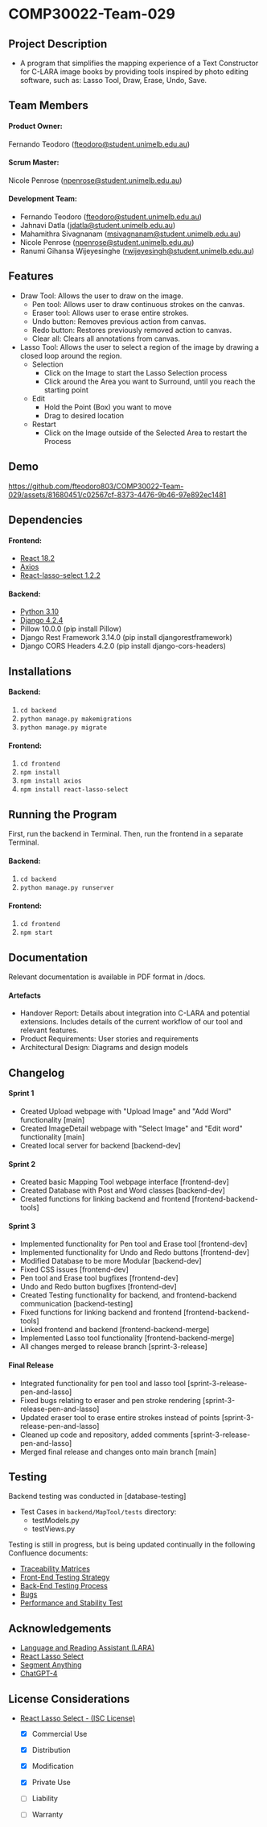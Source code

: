 # COMP30022-Team-029

## Project Description
- A program that simplifies the mapping experience of a Text Constructor for C-LARA image books by providing tools 
inspired by photo editing software, such as: Lasso Tool, Draw, Erase, Undo, Save.

## Team Members
#### Product Owner:
Fernando Teodoro (fteodoro@student.unimelb.edu.au)

#### Scrum Master:
Nicole Penrose (npenrose@student.unimelb.edu.au)

#### Development Team:
- Fernando Teodoro (fteodoro@student.unimelb.edu.au)
- Jahnavi Datla (jdatla@student.unimelb.edu.au)
- Mahamithra Sivagnanam (msivagnanam@student.unimelb.edu.au)
- Nicole Penrose (npenrose@student.unimelb.edu.au)
- Ranumi Gihansa Wijeyesinghe (rwijeyesingh@student.unimelb.edu.au)

## Features
- Draw Tool: Allows the user to draw on the image.
  - Pen tool: Allows user to draw continuous strokes on the canvas.
  - Eraser tool: Allows user to erase entire strokes. 
  - Undo button: Removes previous action from canvas.
  - Redo button: Restores previously removed action to canvas.
  - Clear all: Clears all annotations from canvas. 
- Lasso Tool: Allows the user to select a region of the image by drawing a closed loop around the region.
  - Selection
    - Click on the Image to start the Lasso Selection process
    - Click around the Area you want to Surround, until you reach the starting point
  - Edit
    - Hold the Point (Box) you want to move
    - Drag to desired location
  - Restart
    - Click on the Image outside of the Selected Area to restart the Process
   
## Demo
  https://github.com/fteodoro803/COMP30022-Team-029/assets/81680451/c02567cf-8373-4476-9b46-97e892ec1481


## Dependencies

#### Frontend:
- [React 18.2](https://react.dev/learn/installation)
- [Axios](https://www.npmjs.com/package/axios)
- [React-lasso-select 1.2.2](https://www.npmjs.com/package/react-lasso-select)
  
#### Backend: 
- [Python 3.10](https://www.python.org/downloads/)
- [Django 4.2.4](https://www.djangoproject.com/download/)
- Pillow 10.0.0 (pip install Pillow)
- Django Rest Framework 3.14.0 (pip install djangorestframework)
- Django CORS Headers 4.2.0 (pip install django-cors-headers)

## Installations

#### Backend: 
1. `cd backend`
2. `python manage.py makemigrations`
3. `python manage.py migrate`

#### Frontend:
1. `cd frontend`
2. `npm install`
3. `npm install axios`
4. `npm install react-lasso-select`

## Running the Program
First, run the backend in Terminal.
Then, run the frontend in a separate Terminal.

#### Backend: 
1. `cd backend`
2. `python manage.py runserver`

#### Frontend:
1. `cd frontend`
2. `npm start`

## Documentation
Relevant documentation is available in PDF format in /docs.

#### Artefacts
- Handover Report: Details about integration into C-LARA and potential extensions. Includes details of the current workflow of our tool and relevant features.
- Product Requirements: User stories and requirements
- Architectural Design: Diagrams and design models

## Changelog

#### Sprint 1
- Created Upload webpage with "Upload Image" and "Add Word" functionality [main]
- Created ImageDetail webpage with "Select Image" and "Edit word" functionality [main]
- Created local server for backend [backend-dev]

#### Sprint 2
- Created basic Mapping Tool webpage interface [frontend-dev]
- Created Database with Post and Word classes [backend-dev]
- Created functions for linking backend and frontend  [frontend-backend-tools]

#### Sprint 3
- Implemented functionality for Pen tool and Erase tool [frontend-dev]
- Implemented functionality for Undo and Redo buttons [frontend-dev]
- Modified Database to be more Modular [backend-dev]
- Fixed CSS issues [frontend-dev]
- Pen tool and Erase tool bugfixes [frontend-dev]
- Undo and Redo button bugfixes [frontend-dev]
- Created Testing functionality for backend, and frontend-backend communication [backend-testing]
- Fixed functions for linking backend and frontend  [frontend-backend-tools]
- Linked frontend and backend [frontend-backend-merge]
- Implemented Lasso tool functionality [frontend-backend-merge]
- All changes merged to release branch [sprint-3-release] 

#### Final Release
- Integrated functionality for pen tool and lasso tool [sprint-3-release-pen-and-lasso]
- Fixed bugs relating to eraser and pen stroke rendering [sprint-3-release-pen-and-lasso]
- Updated eraser tool to erase entire strokes instead of points [sprint-3-release-pen-and-lasso]
- Cleaned up code and repository, added comments [sprint-3-release-pen-and-lasso]
- Merged final release and changes onto main branch [main]

## Testing
Backend testing was conducted in [database-testing]
- Test Cases in `backend/MapTool/tests` directory:
  - testModels.py
  - testViews.py

Testing is still in progress, but is being updated continually in the following Confluence documents:
- [Traceability Matrices](https://team029.atlassian.net/l/cp/as2ChHS7)
- [Front-End Testing Strategy](https://team029.atlassian.net/l/cp/kHBpHiFr)
- [Back-End Testing Process](https://team029.atlassian.net/l/cp/yhE0L0Sw)
- [Bugs](https://team029.atlassian.net/wiki/spaces/SD/pages/10223620/Reported+Bugs?atlOrigin=eyJpIjoiOTdiYjBlOWVhYWIxNDQ5Mzg1MTQ2Y2Q2MGQxMDYyMDIiLCJwIjoiYyJ9)
- [Performance and Stability Test](https://team029.atlassian.net/wiki/spaces/SD/pages/12910757/Performance+and+Stability+Test)

## Acknowledgements
- [Language and Reading Assistant (LARA)](https://www.unige.ch/callector/lara)
- [React Lasso Select](https://www.npmjs.com/package/react-lasso-select)
- [Segment Anything](https://github.com/facebookresearch/segment-anything)
- [ChatGPT-4](https://openai.com/gpt-4)

## License Considerations
- [React Lasso Select - (ISC License)](https://github.com/akcyp/react-lasso-select/blob/main/LICENSE.md)
  - [x] Commercial Use
  - [x] Distribution
  - [x] Modification
  - [x] Private Use
  - [ ] Liability
  - [ ] Warranty
  
